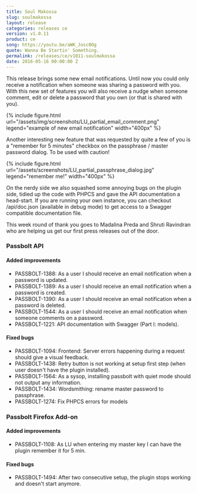 ```yaml
---
title: Soul Makossa
slug: soulmakossa
layout: release
categories: releases ce
version: v1.0.11
product: ce
song: https://youtu.be/aWK_Josc0Og
quote: Wanna Be Startin' Something.
permalink: /releases/ce/v1011-soulmakossa
date: 2016-05-16 00:00:00 Z
---
```


This release brings some new email notifications. Until now you could only receive a notification 
when someone was sharing a password with you. With this new set of features you will also receive 
a nudge when someone comment, edit or delete a password that you own (or that is shared with you).

{% include figure.html
    url="/assets/img/screenshots/LU_partial_email_comment.png"
    legend="example of new email notification"
    width="400px"
%}

Another interesting new feature that was requested by quite a few of you is a "remember for 5 minutes"
checkbox on the passphrase / master password dialog. To be used with caution!

{% include figure.html
    url="/assets/screenshots/LU_partial_passphrase_dialog.jpg"
    legend="remember me!"
    width="400px"
%}


On the nerdy side we also squashed some annoying bugs on the plugin side, tidied up the code with 
PHPCS and gave the API documentation a head-start. If you are running your own instance, you can 
checkout /api/doc.json (available in debug mode) to get access to a Swagger compatible documentation file.

This week round of thank you goes to Madalina Preda and Shruti Ravindran who are helping us get our 
first press releases out of the door. 

### Passbolt API
#### Added improvements

- PASSBOLT-1388: As a user I should receive an email notification when a password is updated.
- PASSBOLT-1389: As a user I should receive an email notification when a password is created.
- PASSBOLT-1390: As a user I should receive an email notification when a password is deleted.
- PASSBOLT-1544: As a user I should receive an email notification when someone comments on a password.
- PASSBOLT-1221: API documentation with Swagger (Part I: models).

#### Fixed bugs

- PASSBOLT-1094: Frontend: Server errors happening during a request should give a visual feedback.
- PASSBOLT-1438: Retry button is not working at setup first step (when user doesn't have the plugin installed).
- PASSBOLT-1564: As a sysop, installing passbolt with quiet mode should not output any information.
- PASSBOLT-1434: Wordsmithing: rename master password to passphrase.
- PASSBOLT-1274: Fix PHPCS errors for models

### Passbolt Firefox Add-on
#### Added improvements

- PASSBOLT-1108: As LU when entering my master key I can have the plugin remember it for 5 min.
    
#### Fixed bugs

- PASSBOLT-1494: After two consecutive setup, the plugin stops working and doesn't start anymore.
